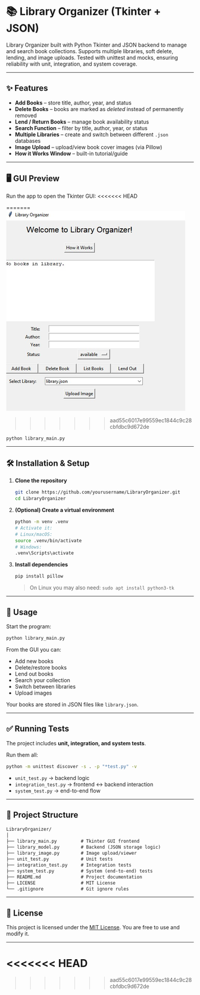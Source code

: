 # 📚 Library Organizer (Tkinter + JSON)

Library Organizer built with Python Tkinter and JSON backend to manage and search book collections. Supports multiple libraries, soft delete, lending, and image uploads. Tested with unittest and mocks, ensuring reliability with unit, integration, and system coverage.

---

## ✨ Features
- **Add Books** – store title, author, year, and status  
- **Delete Books** – books are marked as *deleted* instead of permanently removed  
- **Lend / Return Books** – manage book availability status  
- **Search Function** – filter by title, author, year, or status  
- **Multiple Libraries** – create and switch between different `.json` databases  
- **Image Upload** – upload/view book cover images (via Pillow)  
- **How it Works Window** – built-in tutorial/guide  

---

## 🖥️ GUI Preview
Run the app to open the Tkinter GUI:
<<<<<<< HEAD

=======
![Library Window](screenshot.jpg)
>>>>>>> aad55c6017e99559ec1844c9c28cbfdbc9d672de


```bash
python library_main.py
````

---

## 🛠️ Installation & Setup

1. **Clone the repository**

   ```bash
   git clone https://github.com/yourusername/LibraryOrganizer.git
   cd LibraryOrganizer
   ```

2. **(Optional) Create a virtual environment**

   ```bash
   python -m venv .venv
   # Activate it:
   # Linux/macOS:
   source .venv/bin/activate
   # Windows:
   .venv\Scripts\activate
   ```

3. **Install dependencies**

   ```bash
   pip install pillow
   ```

   > On Linux you may also need:
   > `sudo apt install python3-tk`

---

## 🚀 Usage

Start the program:

```bash
python library_main.py
```

From the GUI you can:

* Add new books
* Delete/restore books
* Lend out books
* Search your collection
* Switch between libraries
* Upload images

Your books are stored in JSON files like `library.json`.

---

## ✅ Running Tests

The project includes **unit, integration, and system tests**.

Run them all:

```bash
python -m unittest discover -s . -p "*test.py" -v
```

* `unit_test.py` → backend logic
* `integration_test.py` → frontend ↔ backend interaction
* `system_test.py` → end-to-end flow

---

## 📂 Project Structure

```
LibraryOrganizer/
│
├── library_main.py         # Tkinter GUI frontend
├── library_model.py        # Backend (JSON storage logic)
├── library_image.py        # Image upload/viewer
├── unit_test.py            # Unit tests
├── integration_test.py     # Integration tests
├── system_test.py          # System (end-to-end) tests
├── README.md               # Project documentation
├── LICENSE                 # MIT License
└── .gitignore              # Git ignore rules
```

---

## 📜 License

This project is licensed under the [MIT License](LICENSE).
You are free to use and modify it.

---
<<<<<<< HEAD
=======

>>>>>>> aad55c6017e99559ec1844c9c28cbfdbc9d672de
